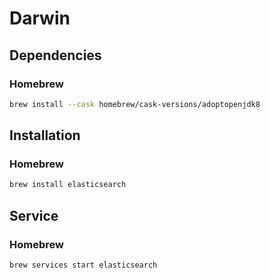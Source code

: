 # Darwin

## Dependencies

### Homebrew

```sh
brew install --cask homebrew/cask-versions/adoptopenjdk8
```

## Installation

### Homebrew

```sh
brew install elasticsearch
```

## Service

### Homebrew

```sh
brew services start elasticsearch
```
